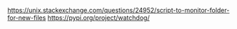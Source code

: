 https://unix.stackexchange.com/questions/24952/script-to-monitor-folder-for-new-files
https://pypi.org/project/watchdog/
